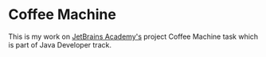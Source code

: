 # Coffee Machine

This is my work on [JetBrains Academy's](https://www.jetbrains.com/academy/)
project Coffee Machine task which is part of Java Developer track.
